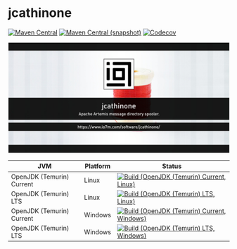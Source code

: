 jcathinone
===

[![Maven Central](https://img.shields.io/maven-central/v/com.io7m.jcathinone/com.io7m.jcathinone.svg?style=flat-square)](http://search.maven.org/#search%7Cga%7C1%7Cg%3A%22com.io7m.jcathinone%22)
[![Maven Central (snapshot)](https://img.shields.io/nexus/s/https/s01.oss.sonatype.org/com.io7m.jcathinone/com.io7m.jcathinone.svg?style=flat-square)](https://s01.oss.sonatype.org/content/repositories/snapshots/com/io7m/jcathinone/)
[![Codecov](https://img.shields.io/codecov/c/github/io7m/jcathinone.svg?style=flat-square)](https://codecov.io/gh/io7m/jcathinone)

![jcathinone](./src/site/resources/jcathinone.jpg?raw=true)

| JVM | Platform | Status |
|-----|----------|--------|
| OpenJDK (Temurin) Current | Linux | [![Build (OpenJDK (Temurin) Current, Linux)](https://img.shields.io/github/actions/workflow/status/io7m/jcathinone/workflows/main.linux.temurin.current.yml)](https://github.com/io7m/jcathinone/actions?query=workflow%3Amain.linux.temurin.current)|
| OpenJDK (Temurin) LTS | Linux | [![Build (OpenJDK (Temurin) LTS, Linux)](https://img.shields.io/github/actions/workflow/status/io7m/jcathinone/workflows/main.linux.temurin.lts.yml)](https://github.com/io7m/jcathinone/actions?query=workflow%3Amain.linux.temurin.lts)|
| OpenJDK (Temurin) Current | Windows | [![Build (OpenJDK (Temurin) Current, Windows)](https://img.shields.io/github/actions/workflow/status/io7m/jcathinone/workflows/main.windows.temurin.current.yml)](https://github.com/io7m/jcathinone/actions?query=workflow%3Amain.windows.temurin.current)|
| OpenJDK (Temurin) LTS | Windows | [![Build (OpenJDK (Temurin) LTS, Windows)](https://img.shields.io/github/actions/workflow/status/io7m/jcathinone/workflows/main.windows.temurin.lts.yml)](https://github.com/io7m/jcathinone/actions?query=workflow%3Amain.windows.temurin.lts)|
